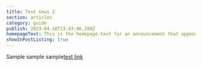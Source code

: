 ```yaml
---
title: Test news 2
section: articles
category: guide
publish: 2023-04-16T13:43:46.288Z
homepageText: This is the homepage-text for an announcement that appears on the homepage.
showInPostListing: true
---
```


Sample sample sample[test link](https://woah.com)
